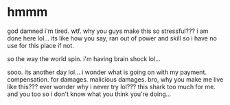 # hmmm

god damned i'm tired.  wtf.  why you guys make this so stressful???  i am done here lol...  its like how you say, ran out of power and skill so i have no use for this place if not.

so the way the world spin.  i'm having brain shock lol...

sooo.  its another day lol...  i wonder what is going on with my payment.  compensation.  for damages.  malicious damages.  bro,  why you make me live like this???  ever wonder why i never try lol???  this shark too much for me.  and you too so i don't know what you think you're doing...
